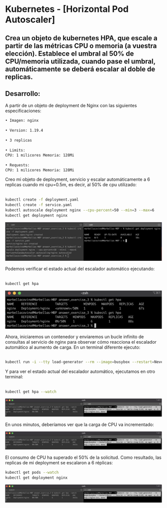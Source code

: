 # Kubernetes - [Horizontal Pod Autoscaler] 

## Crea un objeto de kubernetes HPA, que escale a partir de las métricas CPU o memoria (a vuestra elección). Establece el umbral al 50% de CPU/memoria utilizada, cuando pase el umbral, automáticamente se deberá escalar al doble de replicas.


## Desarrollo:

A partir de un objeto de deployment de Nginx con las siguientes especificaciones:

    • Imagen: nginx

    • Version: 1.19.4

    • 3 replicas

    • Limits:
    CPU: 1 milicores Memoria: 128Mi

    • Requests:
    CPU: 1 milicores Memoria: 128Mi

Creo mi objeto de deployment, servicio y escalar automáticamente a 6 replicas cuando mi cpu=0.5m, es decir, al 50% de cpu utilizado:

```sh

kubectl create -f deployment.yaml
kubectl create -f service.yaml
kubectl autoscale deployment nginx --cpu-percent=50 --min=3 --max=6
kubectl get deployment nginx

```

![Alt text](https://github.com/marbellacovino/kube-exercises/blob/main/hw-03/images/answer3/autoscale1.png  "autoscale1")

Podemos verificar el estado actual del escalador automático ejecutando:

```sh

kubectl get hpa

```

![Alt text](https://github.com/marbellacovino/kube-exercises/blob/main/hw-03/images/answer3/autoscale1.0.png  "autoscale1.0")


Ahora, iniciaremos un contenedor y enviaremos un bucle infinito de consultas al servicio de nginx para observar cómo reacciona el escalador automático al aumento de carga. En un terminal diferente ejecuto:

```sh

kubectl run -i --tty load-generator --rm --image=busybox --restart=Never -- /bin/sh -c "while sleep 0.01; do wget -q -O- http://nginx-svc; done"

```
Y para ver el estado actual del escalador automático, ejecutamos en otro terminal:

```sh

kubectl get hpa --watch

```

![Alt text](https://github.com/marbellacovino/kube-exercises/blob/main/hw-03/images/answer3/autoscale1.1.png  "autoscale1.1")

En unos minutos, deberíamos ver que la carga de CPU va incrementado:

![Alt text](https://github.com/marbellacovino/kube-exercises/blob/main/hw-03/images/answer3/autoscale1.1.png  "autoscale1.2")

El consumo de CPU ha superado el 50% de la solicitud. Como resultado, las replicas de mi deployment se escalaron a 6 réplicas:

```sh
kubectl get pods --watch
kubectl get deployment nginx

```

![Alt text](https://github.com/marbellacovino/kube-exercises/blob/main/hw-03/images/answer3/autoscale1.1.png  "autoscale1.3")